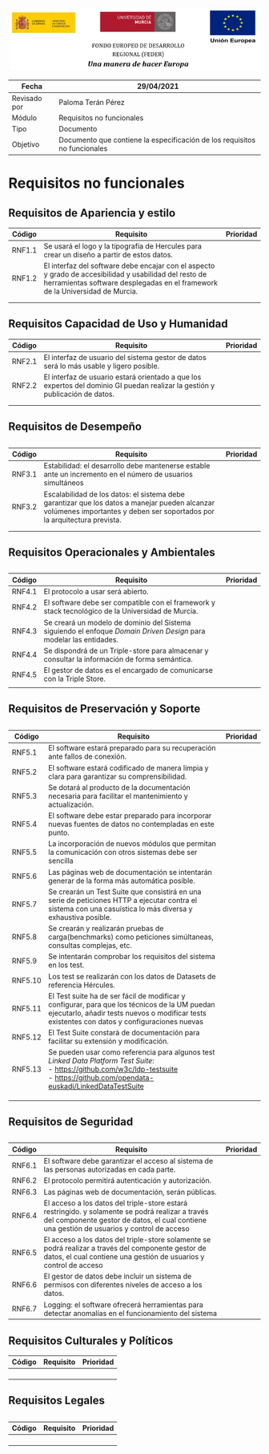 ![](./images/logos_feder.png)



| Fecha        | 29/04/2021                                                   |
| ------------ | ------------------------------------------------------------ |
| Revisado por | Paloma Terán Pérez                                           |
| Módulo       | Requisitos no funcionales                                    |
| Tipo         | Documento                                                    |
| Objetivo     | Documento que contiene la especificación de los requisitos no funcionales |





# Requisitos no funcionales



##  Requisitos de Apariencia y estilo

| Código | Requisito                                                    | Prioridad |
| ------ | ------------------------------------------------------------ | --------- |
| RNF1.1 | Se usará el logo y la tipografía de Hercules para crear un diseño a partir de estos datos. |           |
| RNF1.2 | El interfaz del software debe encajar con el aspecto y grado de accesibilidad y usabilidad del resto de herramientas software desplegadas en el framework de la Universidad de Murcia. |           |
|        |                                                              |           |
|        |                                                              |           |



## Requisitos Capacidad de Uso y Humanidad

| Código | Requisito                                                    | Prioridad |
| ------ | ------------------------------------------------------------ | --------- |
| RNF2.1 | El interfaz de usuario del sistema gestor de datos será lo más usable y ligero posible. |           |
| RNF2.2 | El interfaz de usuario estará orientado a que los expertos del dominio GI puedan realizar la gestión y publicación de datos. |           |
|        |                                                              |           |
|        |                                                              |           |



## Requisitos de Desempeño

## 

| Código | Requisito                                                    | Prioridad |
| ------ | ------------------------------------------------------------ | --------- |
| RNF3.1 | Estabilidad: el desarrollo debe mantenerse estable ante un incremento en el número de usuarios simultáneos |           |
| RNF3.2 | Escalabilidad de los datos: el sistema debe garantizar que los datos a manejar pueden alcanzar volúmenes importantes y deben ser soportados por la arquitectura prevista. |           |
|        |                                                              |           |
|        |                                                              |           |





## Requisitos Operacionales y Ambientales

## 

| Código | Requisito                                                    | Prioridad |
| ------ | ------------------------------------------------------------ | --------- |
| RNF4.1 | El protocolo a usar será abierto.                            |           |
| RNF4.2 | El software debe ser compatible con el framework y stack tecnológico de la Universidad de Murcia. |           |
| RNF4.3 | Se creará un modelo de dominio del Sistema siguiendo el enfoque *Domain Driven Design* para modelar las entidades. |           |
| RNF4.4 | Se dispondrá de un Triple-store para almacenar y consultar la información de forma semántica. |           |
| RNF4.5 | El gestor de datos es el encargado de comunicarse con la Triple Store. |           |
|        |                                                              |           |





## Requisitos de Preservación y Soporte

## 

| Código  | Requisito                                                    | Prioridad |
| ------- | ------------------------------------------------------------ | --------- |
| RNF5.1  | El software estará preparado para su recuperación ante fallos de conexión. |           |
| RNF5.2  | El software estará codificado de manera limpia y clara para garantizar su comprensibilidad. |           |
| RNF5.3  | Se dotará al producto de la documentación necesaria para facilitar el mantenimiento y actualización. |           |
| RNF5.4  | El software debe estar preparado para incorporar nuevas fuentes de datos no contempladas en este punto. |           |
| RNF5.5  | La incorporación de nuevos módulos que permitan la comunicación con otros sistemas debe ser sencilla |           |
| RNF5.6  | Las páginas web de documentación se intentarán generar de la forma más automática posible. |           |
| RNF5.7  | Se crearán un Test Suite que consistirá en una serie de peticiones HTTP a ejecutar contra el sistema con una casuística lo más diversa y exhaustiva posible. |           |
| RNF5.8  | Se crearán y realizarán pruebas de carga(benchmarks)  como peticiones simúltaneas, consultas complejas, etc. |           |
| RNF5.9  | Se intentarán comprobar los requisitos del sistema en los test. |           |
| RNF5.10 | Los test se realizarán con los datos de Datasets de referencia Hércules. |           |
| RNF5.11 | El Test suite ha de ser fácil de modificar y configurar, para que los técnicos de la UM puedan ejecutarlo, añadir tests nuevos o modificar tests existentes con datos y configuraciones nuevas |           |
| RNF5.12 | El Test Suite constará de documentación para facilitar su extensión y modificación. |           |
| RNF5.13 | Se pueden usar como referencia para algunos test *Linked Data Platform Test Suite*:<br />- https://github.com/w3c/ldp-testsuite<br />- https://github.com/opendata-euskadi/LinkedDataTestSuite |           |
|         |                                                              |           |
|         |                                                              |           |
|         |                                                              |           |





## Requisitos de Seguridad

## 

| Código | Requisito                                                    | Prioridad |
| ------ | ------------------------------------------------------------ | --------- |
| RNF6.1 | El software debe garantizar el acceso al sistema de las personas autorizadas en cada parte. |           |
| RNF6.2 | El protocolo permitirá autenticación y autorización.         |           |
| RNF6.3 | Las páginas web de documentación, serán públicas.            |           |
| RNF6.4 | El acceso a los datos del triple-store  estará restringido. y solamente se podrá realizar a través del componente  gestor de datos, el cual contiene una gestión de usuarios y control de acceso |           |
| RNF6.5 | El acceso a los datos del triple-store   solamente se podrá realizar a través del componente  gestor de datos, el cual contiene una gestión de usuarios y control de acceso |           |
| RNF6.6 | El gestor de datos debe incluir un sistema de permisos con diferentes niveles de acceso a los datos. |           |
| RNF6.7 | Logging: el software ofrecerá  herramientas para detectar anomalías en el funcionamiento del sistema |           |



## Requisitos Culturales y Políticos



| Código | Requisito | Prioridad |
| ------ | --------- | --------- |
|        |           |           |
|        |           |           |
|        |           |           |
|        |           |           |



## Requisitos Legales

## 

| Código | Requisito | Prioridad |
| ------ | --------- | --------- |
|        |           |           |
|        |           |           |
|        |           |           |
|        |           |           |



